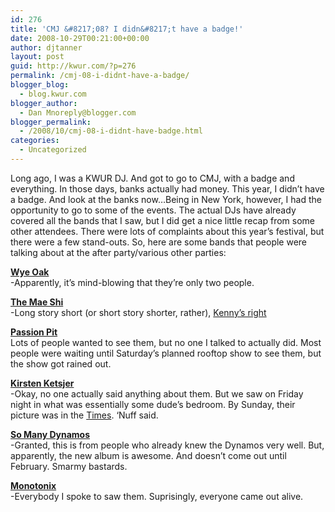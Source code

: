 ```yaml
---
id: 276
title: 'CMJ &#8217;08? I didn&#8217;t have a badge!'
date: 2008-10-29T00:21:00+00:00
author: djtanner
layout: post
guid: http://kwur.com/?p=276
permalink: /cmj-08-i-didnt-have-a-badge/
blogger_blog:
  - blog.kwur.com
blogger_author:
  - Dan Mnoreply@blogger.com
blogger_permalink:
  - /2008/10/cmj-08-i-didnt-have-badge.html
categories:
  - Uncategorized
---
```

<div class="pf-content">
  <p>
    Long ago, I was a KWUR DJ. And got to go to CMJ, with a badge and everything. In those days, banks actually had money. This year, I didn&#8217;t have a badge. And look at the banks now&#8230;Being in New York, however, I had the opportunity to go to some of the events. The actual DJs have already covered all the bands that I saw, but I did get a nice little recap from some other attendees. There were lots of complaints about this year&#8217;s festival, but there were a few stand-outs. So, here are some bands that people were talking about at the after party/various other parties:
  </p>
  
  <p>
    <a href="http://www.myspace.com/wyeoak"><span style="font-weight:bold;">Wye Oak</span></a><br />-Apparently, it&#8217;s mind-blowing that they&#8217;re only two people.
  </p>
  
  <p>
    <a href="http://www.myspace.com/themaeshi"><span style="font-weight:bold;">The Mae Shi</span></a><br />-Long story short (or short story shorter, rather), <a href="http://www.kwur.com/blog/2008/10/cmj-day-1-descent-into-madness-kenny.html">Kenny&#8217;s right</a>
  </p>
  
  <p>
    <span style="font-weight:bold;"><a href="http://www.myspace.com/passionpitjams">Passion Pit</a></span><br />Lots of people wanted to see them, but no one I talked to actually did. Most people were waiting until Saturday&#8217;s planned rooftop show to see them, but the show got rained out.
  </p>
  
  <p>
    <a href="http://www.myspace.com/kirstenketsjer"><span style="font-weight:bold;">Kirsten Ketsjer</span></a><br />-Okay, no one actually said anything about them. But we saw on Friday night in what was essentially some dude&#8217;s bedroom. By Sunday, their picture was in the <a href="http://artsbeat.blogs.nytimes.com/2008/10/26/cmj-no-budgets-plenty-of-diy/">Times</a>. &#8216;Nuff said.
  </p>
  
  <p>
    <a href="http://www.myspace.com/somanydynamos"><span style="font-weight:bold;">So Many Dynamos</span></a><br />-Granted, this is from people who already knew the Dynamos very well. But, apparently, the new album is awesome. And doesn&#8217;t come out until February. Smarmy bastards.
  </p>
  
  <p>
    <a href="http://www.youtube.com/watch?v=jUQ-RWUvsGE"><span style="font-weight:bold;">Monotonix</span></a><br />-Everybody I spoke to saw them. Suprisingly, everyone came out alive.
  </p>
</div>